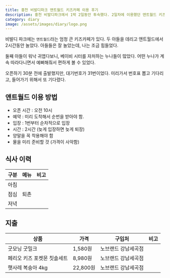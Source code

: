 ```yaml
---
title: 홍천 비발디파크 앤트월드 키즈카페 이용 후기
description: 홍천 비발디파크에서 1박 2일동안 투숙했다. 2일차에 이용했던 앤트월드 키즈파케에 대해 기록한다. 
category: diary
image: /assets/images/diary/logo.png
---
```


비발디 파크에는 `앤트월드`라는 엄청 큰 키즈카페가 있다. 
두 아들을 데리고 앤트월드에서 2시간동안 놀았다. 
아들들은 잘 놀았는데, 나는 조금 힘들었다. 


둘째 아들이 워낙 귀엽다보니, 베이비 시터를 자처하는 누나들이 많았다. 
어떤 누나가 계속 따라다니면서 예뻐해줘서 편하게 볼 수 있었다. 


오픈하기 30분 전에 출발했지만, 대기번호가 31번이었다. 
미리가서 번호표 뽑고 기다리고, 들어가기 위해서 또 기다렸다. 


앤트월드 이용 방법
---

- 오픈 시간 : 오전 10시
- 예약 : 미리 도착해서 순번을 받아야 함.
- 입장 : 1번부터 순차적으로 입장
- 시간 : 2시간 (늦게 입장하면 늦게 퇴장)
- 양말을 꼭 착용해야 함
- 물을 미리 준비할 것 (가격이 사악함)


식사 이력
---

|구분|메뉴|비고|
|---|---|---|
|아침|   |   |
|점심|퇴촌|   |
|저녁|   |   |


지출
---

|상품|가격|구입처|비고|
|---|---|---|---|
|굿모닝 굿밀크|1,580원|노브랜드 강남세곡점|   |
|페리오 키즈 포켓몬 칫솔세트|8,980원|노브랜드 강남세곡점|   |
|햇사레 복숭아 4kg|22,800원|노브랜드 강남세곡점|   |